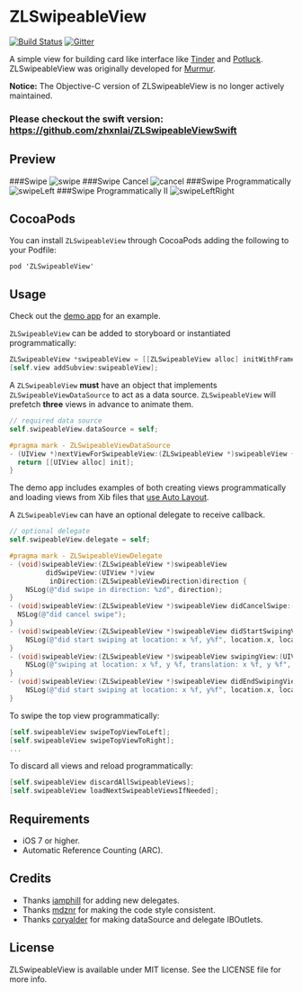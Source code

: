 ZLSwipeableView
===============
[![Build Status](https://travis-ci.org/zhxnlai/ZLSwipeableView.svg?branch=master)](https://travis-ci.org/zhxnlai/ZLSwipeableView)
[![Gitter](https://badges.gitter.im/Join%20Chat.svg)](https://gitter.im/zhxnlai/ZLSwipeableView?utm_source=badge&utm_medium=badge&utm_campaign=pr-badge&utm_content=badge)

A simple view for building card like interface like [Tinder](http://www.gotinder.com/) and [Potluck](https://www.potluck.it/). ZLSwipeableView was originally developed for [Murmur](http://zhxnlai.github.io/#/murmur).

**Notice:** The Objective-C version of ZLSwipeableView is no longer actively maintained. 
### Please checkout the swift version: https://github.com/zhxnlai/ZLSwipeableViewSwift

Preview
---
###Swipe
![swipe](Previews/swipe.gif)
###Swipe Cancel
![cancel](Previews/swipeCancel.gif)
###Swipe Programmatically
![swipeLeft](Previews/swipeLeft.gif)
###Swipe Programmatically II
![swipeLeftRight](Previews/swipeLeftRight.gif)

CocoaPods
---
You can install `ZLSwipeableView` through CocoaPods adding the following to your Podfile:

    pod 'ZLSwipeableView'

Usage
---
Check out the [demo app](https://github.com/zhxnlai/ZLSwipeableView/archive/master.zip) for an example.

`ZLSwipeableView` can be added to storyboard or instantiated programmatically:
~~~objective-c
ZLSwipeableView *swipeableView = [[ZLSwipeableView alloc] initWithFrame:self.view.frame];
[self.view addSubview:swipeableView];
~~~

A `ZLSwipeableView` **must** have an object that implements `ZLSwipeableViewDataSource` to act as a data source. `ZLSwipeableView` will prefetch **three** views in advance to animate them.
~~~objective-c
// required data source
self.swipeableView.dataSource = self;

#pragma mark - ZLSwipeableViewDataSource
- (UIView *)nextViewForSwipeableView:(ZLSwipeableView *)swipeableView {
  return [[UIView alloc] init];
}
~~~
The demo app includes examples of both creating views programmatically and loading views from Xib files that [use Auto Layout](https://github.com/zhxnlai/ZLSwipeableView/issues/9).

A `ZLSwipeableView` can have an optional delegate to receive callback.
~~~objective-c
// optional delegate
self.swipeableView.delegate = self;

#pragma mark - ZLSwipeableViewDelegate
- (void)swipeableView:(ZLSwipeableView *)swipeableView
         didSwipeView:(UIView *)view
          inDirection:(ZLSwipeableViewDirection)direction {
    NSLog(@"did swipe in direction: %zd", direction);
}
- (void)swipeableView:(ZLSwipeableView *)swipeableView didCancelSwipe:(UIView *)view {
  NSLog(@"did cancel swipe");
}
- (void)swipeableView:(ZLSwipeableView *)swipeableView didStartSwipingView:(UIView *)view atLocation:(CGPoint)location {
    NSLog(@"did start swiping at location: x %f, y%f", location.x, location.y);
}
- (void)swipeableView:(ZLSwipeableView *)swipeableView swipingView:(UIView *)view atLocation:(CGPoint)location  translation:(CGPoint)translation {
	NSLog(@"swiping at location: x %f, y %f, translation: x %f, y %f", location.x, location.y, translation.x, translation.y);
}
- (void)swipeableView:(ZLSwipeableView *)swipeableView didEndSwipingView:(UIView *)view atLocation:(CGPoint)location {
    NSLog(@"did start swiping at location: x %f, y%f", location.x, location.y);
}
~~~

To swipe the top view programmatically:
~~~objective-c
[self.swipeableView swipeTopViewToLeft];
[self.swipeableView swipeTopViewToRight];
...
~~~

To discard all views and reload programmatically:
~~~objective-c
[self.swipeableView discardAllSwipeableViews];
[self.swipeableView loadNextSwipeableViewsIfNeeded];
~~~

Requirements
---
- iOS 7 or higher.
- Automatic Reference Counting (ARC).

Credits
---
- Thanks [iamphill](https://github.com/iamphill) for adding new delegates.
- Thanks [mdznr](https://github.com/mdznr) for making the code style consistent.
- Thanks [coryalder](https://github.com/coryalder) for making dataSource and delegate IBOutlets.

License
---
ZLSwipeableView is available under MIT license. See the LICENSE file for more info.
